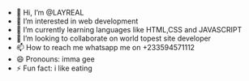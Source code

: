 - 👋 Hi, I’m @LAYREAL
- 👀 I’m interested in web development
- 🌱 I’m currently learning languages like HTML,CSS and JAVASCRIPT
- 💞️ I’m looking to collaborate on world topest site developer
- 📫 How to reach me whatsapp me on +233594571112
- 😄 Pronouns: imma gee
- ⚡ Fun fact: i like eating

<!---
LAYREAL/LAYREAL is a ✨ special ✨ repository because its `README.md` (this file) appears on your GitHub profile.
You can click the Preview link to take a look at your changes.
--->
